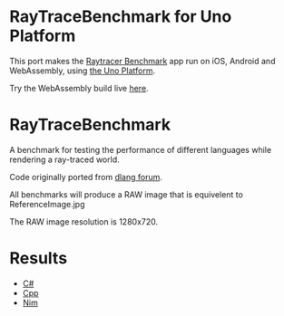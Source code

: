 RayTraceBenchmark for Uno Platform
=================

This port makes the [Raytracer Benchmark](https://github.com/zezba9000/RayTraceBenchmark) app run on iOS, Android and WebAssembly, using [the Uno Platform](http://platform.uno).

Try the WebAssembly build live [here](http://raytracerbenchmark-wasm.platform.uno).


RayTraceBenchmark
=================

A benchmark for testing the performance of different languages while rendering a ray-traced world.

Code originally ported from [dlang forum](http://forum.dlang.org/thread/yzsqwejxqlnzryhrkfuq@forum.dlang.org#post-yzsqwejxqlnzryhrkfuq:40forum.dlang.org). 


All benchmarks will produce a RAW image that is equivelent to ReferenceImage.jpg

The RAW image resolution is 1280x720.

Results 
=================

- [C#](C#/Results.md)
- [Cpp](Cpp/Results.md)
- [Nim](Nim/Results.md)